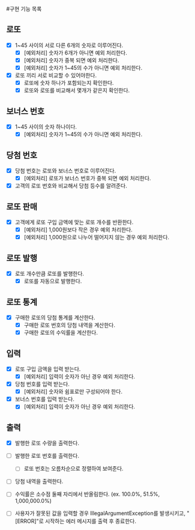 #구현 기능 목록
## 로또
- [x] 1~45 사이의 서로 다른 6개의 숫자로 이루어진다.
  - [x] [예외처리] 숫자가 6개가 아니면 예외 처리한다.
  - [x] [예외처리] 숫자가 중복 되면 예외 처리한다.
  - [x] [예외처리] 숫자가 1~45의 수가 아니면 예외 처리한다.
- [x] 로또 끼리 서로 비교할 수 있어야한다.
  - [x] 로또에 숫자 하나가 포함되는지 확인한다.
  - [x] 로또와 로또를 비교해서 몇개가 같은지 확인한다.

## 보너스 번호
- [x] 1~45 사이의 숫자 하나이다.
  - [x] [예외처리] 숫자가 1~45의 수가 아니면 예외 처리한다.

## 당첨 번호
- [x] 당첨 번호는 로또와 보너스 번호로 이루어진다.
  - [x] [예외처리] 로또가 보너스 번호가 중복 되면 예외 처리한다.
- [x] 고객의 로또 번호와 비교해서 당첨 등수를 알려준다.

## 로또 판매
- [x] 고객에게 로또 구입 금액에 맞는 로또 개수를 반환한다.
  - [x] [예외처리] 1,000원보다 작은 경우 예외 처리한다.
  - [x] [예외처리] 1,000원으로 나누어 떨어지지 않는 경우 예외 처리한다.

## 로또 발행 
- [x] 로또 개수만큼 로또를 발행한다.
  - [x] 로또를 자동으로 발행한다.

## 로또 통계
- [x] 구매한 로또의 당첨 통계를 계산한다. 
  - [x] 구매한 로또 번호의 당첨 내역을 계산한다.
  - [x] 구매한 로또의 수익률을 계산한다. 

## 입력
- [x] 로또 구입 금액을 입력 받는다. 
  - [x] [예외처리] 입력이 숫자가 아닌 경우 예외 처리한다.
- [x] 당첨 번호를 입력 받는다.
  - [x] [예외처리] 숫자와 쉼표로만 구성되어야 한다.
- [x] 보너스 번호를 입력 받는다.
  - [x] [예외처리] 입력이 숫자가 아닌 경우 예외 처리한다.

## 출력 
- [x] 발행한 로또 수량을 출력한다.
- [ ] 발행한 로또 번호를 출력한다. 
  - [ ] 로또 번호는 오름차순으로 정렬하여 보여준다.
- [ ] 당첨 내역을 출력한다.
- [ ] 수익률은 소수점 둘째 자리에서 반올림한다. (ex. 100.0%, 51.5%, 1,000,000.0%)
- [ ] 사용자가 잘못된 값을 입력할 경우 IllegalArgumentException를 발생시키고, "[ERROR]"로 시작하는 에러 메시지를 출력 후 종료한다.

